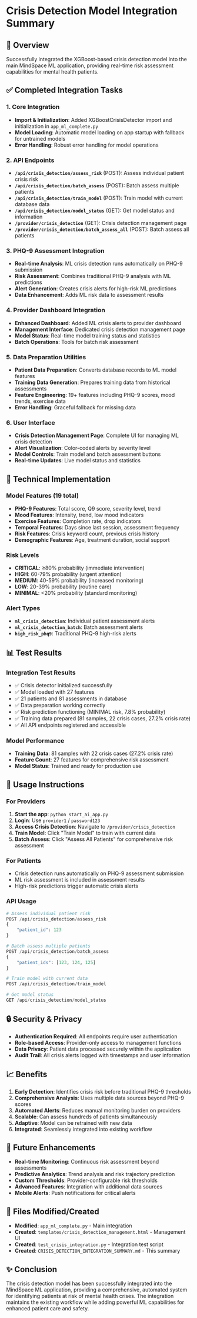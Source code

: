 # Crisis Detection Model Integration Summary

## 🎯 Overview
Successfully integrated the XGBoost-based crisis detection model into the main MindSpace ML application, providing real-time risk assessment capabilities for mental health patients.

## ✅ Completed Integration Tasks

### 1. Core Integration
- **Import & Initialization**: Added XGBoostCrisisDetector import and initialization in `app_ml_complete.py`
- **Model Loading**: Automatic model loading on app startup with fallback for untrained models
- **Error Handling**: Robust error handling for model operations

### 2. API Endpoints
- **`/api/crisis_detection/assess_risk`** (POST): Assess individual patient crisis risk
- **`/api/crisis_detection/batch_assess`** (POST): Batch assess multiple patients
- **`/api/crisis_detection/train_model`** (POST): Train model with current database data
- **`/api/crisis_detection/model_status`** (GET): Get model status and information
- **`/provider/crisis_detection`** (GET): Crisis detection management page
- **`/provider/crisis_detection/batch_assess_all`** (POST): Batch assess all patients

### 3. PHQ-9 Assessment Integration
- **Real-time Analysis**: ML crisis detection runs automatically on PHQ-9 submission
- **Risk Assessment**: Combines traditional PHQ-9 analysis with ML predictions
- **Alert Generation**: Creates crisis alerts for high-risk ML predictions
- **Data Enhancement**: Adds ML risk data to assessment results

### 4. Provider Dashboard Integration
- **Enhanced Dashboard**: Added ML crisis alerts to provider dashboard
- **Management Interface**: Dedicated crisis detection management page
- **Model Status**: Real-time model training status and statistics
- **Batch Operations**: Tools for batch risk assessment

### 5. Data Preparation Utilities
- **Patient Data Preparation**: Converts database records to ML model features
- **Training Data Generation**: Prepares training data from historical assessments
- **Feature Engineering**: 19+ features including PHQ-9 scores, mood trends, exercise data
- **Error Handling**: Graceful fallback for missing data

### 6. User Interface
- **Crisis Detection Management Page**: Complete UI for managing ML crisis detection
- **Alert Visualization**: Color-coded alerts by severity level
- **Model Controls**: Train model and batch assessment buttons
- **Real-time Updates**: Live model status and statistics

## 🔧 Technical Implementation

### Model Features (19 total)
- **PHQ-9 Features**: Total score, Q9 score, severity level, trend
- **Mood Features**: Intensity, trend, low mood indicators
- **Exercise Features**: Completion rate, drop indicators
- **Temporal Features**: Days since last session, assessment frequency
- **Risk Features**: Crisis keyword count, previous crisis history
- **Demographic Features**: Age, treatment duration, social support

### Risk Levels
- **CRITICAL**: ≥80% probability (immediate intervention)
- **HIGH**: 60-79% probability (urgent attention)
- **MEDIUM**: 40-59% probability (increased monitoring)
- **LOW**: 20-39% probability (routine care)
- **MINIMAL**: <20% probability (standard monitoring)

### Alert Types
- **`ml_crisis_detection`**: Individual patient assessment alerts
- **`ml_crisis_detection_batch`**: Batch assessment alerts
- **`high_risk_phq9`**: Traditional PHQ-9 high-risk alerts

## 📊 Test Results

### Integration Test Results
- ✅ Crisis detector initialized successfully
- ✅ Model loaded with 27 features
- ✅ 21 patients and 81 assessments in database
- ✅ Data preparation working correctly
- ✅ Risk prediction functioning (MINIMAL risk, 7.8% probability)
- ✅ Training data prepared (81 samples, 22 crisis cases, 27.2% crisis rate)
- ✅ All API endpoints registered and accessible

### Model Performance
- **Training Data**: 81 samples with 22 crisis cases (27.2% crisis rate)
- **Feature Count**: 27 features for comprehensive risk assessment
- **Model Status**: Trained and ready for production use

## 🚀 Usage Instructions

### For Providers
1. **Start the app**: `python start_ai_app.py`
2. **Login**: Use `provider1` / `password123`
3. **Access Crisis Detection**: Navigate to `/provider/crisis_detection`
4. **Train Model**: Click "Train Model" to train with current data
5. **Batch Assess**: Click "Assess All Patients" for comprehensive risk assessment

### For Patients
- Crisis detection runs automatically on PHQ-9 assessment submission
- ML risk assessment is included in assessment results
- High-risk predictions trigger automatic crisis alerts

### API Usage
```python
# Assess individual patient risk
POST /api/crisis_detection/assess_risk
{
    "patient_id": 123
}

# Batch assess multiple patients
POST /api/crisis_detection/batch_assess
{
    "patient_ids": [123, 124, 125]
}

# Train model with current data
POST /api/crisis_detection/train_model

# Get model status
GET /api/crisis_detection/model_status
```

## 🔒 Security & Privacy
- **Authentication Required**: All endpoints require user authentication
- **Role-based Access**: Provider-only access to management functions
- **Data Privacy**: Patient data processed securely within the application
- **Audit Trail**: All crisis alerts logged with timestamps and user information

## 📈 Benefits
1. **Early Detection**: Identifies crisis risk before traditional PHQ-9 thresholds
2. **Comprehensive Analysis**: Uses multiple data sources beyond PHQ-9 scores
3. **Automated Alerts**: Reduces manual monitoring burden on providers
4. **Scalable**: Can assess hundreds of patients simultaneously
5. **Adaptive**: Model can be retrained with new data
6. **Integrated**: Seamlessly integrated into existing workflow

## 🔮 Future Enhancements
- **Real-time Monitoring**: Continuous risk assessment beyond assessments
- **Predictive Analytics**: Trend analysis and risk trajectory prediction
- **Custom Thresholds**: Provider-configurable risk thresholds
- **Advanced Features**: Integration with additional data sources
- **Mobile Alerts**: Push notifications for critical alerts

## 📁 Files Modified/Created
- **Modified**: `app_ml_complete.py` - Main integration
- **Created**: `templates/crisis_detection_management.html` - Management UI
- **Created**: `test_crisis_integration.py` - Integration test script
- **Created**: `CRISIS_DETECTION_INTEGRATION_SUMMARY.md` - This summary

## ✨ Conclusion
The crisis detection model has been successfully integrated into the MindSpace ML application, providing a comprehensive, automated system for identifying patients at risk of mental health crises. The integration maintains the existing workflow while adding powerful ML capabilities for enhanced patient care and safety.

